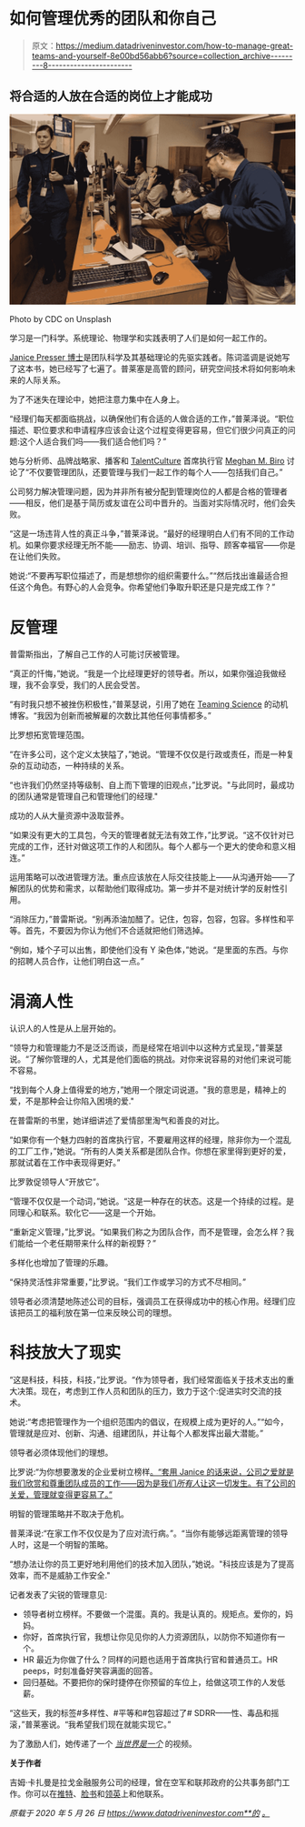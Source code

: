 # 如何管理优秀的团队和你自己

> 原文：<https://medium.datadriveninvestor.com/how-to-manage-great-teams-and-yourself-8e00bd56abb6?source=collection_archive---------8----------------------->

## 将合适的人放在合适的岗位上才能成功

![](img/95f2e1110de36153654b3982a1b5e2ca.png)

Photo by CDC on Unsplash

学习是一门科学。系统理论、物理学和实践表明了人们是如何一起工作的。

[Janice Presser 博士](https://twitter.com/DrJanice/)是团队科学及其基础理论的先驱实践者。陈词滥调是说她写了这本书，她已经写了七遍了。普莱塞是高管的顾问，研究空间技术将如何影响未来的人际关系。

为了不迷失在理论中，她把注意力集中在人身上。

“经理们每天都面临挑战，以确保他们有合适的人做合适的工作，”普莱泽说。“职位描述、职位要求和申请程序应该会让这个过程变得更容易，但它们很少问真正的问题:这个人适合我们吗——我们适合他们吗？”

她与分析师、品牌战略家、播客和 [TalentCulture](https://twitter.com/TalentCulture) 首席执行官 [Meghan M. Biro](https://twitter.com/MeghanMBiro) 讨论了“不仅要管理团队，还要管理与我们一起工作的每个人——包括我们自己。”

公司努力解决管理问题，因为并非所有被分配到管理岗位的人都是合格的管理者——相反，他们是基于简历或友谊在公司中晋升的。当面对实际情况时，他们会失败。

“这是一场违背人性的真正斗争，”普莱泽说。“最好的经理明白人们有不同的工作动机。如果你要求经理无所不能——励志、协调、培训、指导、顾客幸福官——你是在让他们失败。

她说:“不要再写职位描述了，而是想想你的组织需要什么。”“然后找出谁最适合担任这个角色。有野心的人会竞争。你希望他们争取升职还是只是完成工作？”

# 反管理

普雷斯指出，了解自己工作的人可能讨厌被管理。

“真正的忏悔，”她说。“我是一个比经理更好的领导者。所以，如果你强迫我做经理，我不会享受，我们的人民会受苦。

“有时我只想不被挫伤积极性，”普莱瑟说，引用了她在 [Teaming Science](https://teamingscience.com/) 的动机博客。“我因为创新而被解雇的次数比其他任何事情都多。”

比罗想拓宽管理范围。

“在许多公司，这个定义太狭隘了，”她说。“管理不仅仅是行政或责任，而是一种复杂的互动动态，一种持续的关系。

“也许我们仍然坚持等级制、自上而下管理的旧观点，”比罗说。"与此同时，最成功的团队通常是管理自己和管理他们的经理."

成功的人从大量资源中汲取营养。

“如果没有更大的工具包，今天的管理者就无法有效工作，”比罗说。“这不仅针对已完成的工作，还针对做这项工作的人和团队。每个人都与一个更大的使命和意义相连。”

运用策略可以改进管理方法。重点应该放在人际交往技能上——从沟通开始——了解团队的优势和需求，以帮助他们取得成功。第一步并不是对统计学的反射性引用。

“消除压力，”普雷斯说。“别再添油加醋了。记住，包容，包容，包容。多样性和平等。首先，不要因为你认为他们不合适就把他们筛选掉。

“例如，矮个子可以出售，即使他们没有 Y 染色体，”她说。“是里面的东西。与你的招聘人员合作，让他们明白这一点。”

# 涓滴人性

认识人的人性是从上层开始的。

“领导力和管理能力不是泛泛而谈，而是经常在培训中以这种方式呈现，”普莱瑟说。“了解你管理的人，尤其是他们面临的挑战。对你来说容易的对他们来说可能不容易。

“找到每个人身上值得爱的地方，”她用一个限定词说道。"我的意思是，精神上的爱，不是那种会让你陷入困境的爱."

在普雷斯的书里，她详细讲述了爱情部里淘气和善良的对比。

“如果你有一个魅力四射的首席执行官，不要雇用这样的经理，除非你为一个混乱的工厂工作，”她说。“所有的人类关系都是团队合作。你想在家里得到更好的爱，那就试着在工作中表现得更好。”

比罗敦促领导人“开放它”。

“管理不仅仅是一个动词，”她说。“这是一种存在的状态。这是一个持续的过程。是同理心和联系。软化它——这是一个开始。

“重新定义管理，”比罗说。“如果我们称之为团队合作，而不是管理，会怎么样？我们能给一个老任期带来什么样的新视野？”

多样化也增加了管理的乐趣。

“保持灵活性非常重要，”比罗说。“我们工作或学习的方式不尽相同。”

领导者必须清楚地陈述公司的目标，强调员工在获得成功中的核心作用。经理们应该把员工的福利放在第一位来反映公司的理想。

# 科技放大了现实

“这是科技，科技，科技，”比罗说。“作为领导者，我们经常面临关于技术支出的重大决策。现在，考虑到工作人员和团队的压力，致力于这个:促进实时交流的技术。

她说:“考虑把管理作为一个组织范围内的倡议，在规模上成为更好的人。”“如今，管理就是应对、创新、沟通、组建团队，并让每个人都发挥出最大潜能。”

领导者必须体现他们的理想。

比罗说:“为你想要激发的企业爱树立榜样[。“套用 Janice 的话来说，公司之爱就是我们欣赏和尊重团队成员的工作——因为是我们*所有人*让这一切发生。有了公司的关爱，管理就变得更容易了。”](https://www.datadriveninvestor.com/2018/11/09/love-is-in-the-workplace-air/)

明智的管理策略并不取决于危机。

普莱泽说:“在家工作不仅仅是为了应对流行病。”。“当你有能够远距离管理的领导人时，这是一个明智的策略。

“想办法让你的员工更好地利用他们的技术加入团队，”她说。"科技应该是为了提高效率，而不是威胁工作安全."

记者发表了尖锐的管理意见:

*   领导者树立榜样。不要做一个混蛋。真的。我是认真的。规矩点。爱你的，妈妈。
*   你好，首席执行官，我想让你见见你的人力资源团队，以防你不知道你有一个。
*   HR 最近为你做了什么？同样的问题也适用于首席执行官和普通员工。HR peeps，时刻准备好笑容满面的回答。
*   回归基础。不要把你的保时捷停在你预留的车位上，给做这项工作的人发低薪。

“这些天，我的标签#多样性、#平等和#包容超过了# SDRR——性、毒品和摇滚，”普莱塞说。“我希望我们现在就能实现它。”

为了激励人们，她传递了一个 [*当世界是一个*](https://m.youtube.com/watch?feature=youtu.be&v=KEZ3227HqEE) 的视频。

**关于作者**

吉姆·卡扎曼是拉戈金融服务公司的经理，曾在空军和联邦政府的公共事务部门工作。你可以在[推特](https://twitter.com/JKatzaman)、[脸书](https://www.facebook.com/jim.katzaman)和[领英](https://www.linkedin.com/in/jim-katzaman-33641b21/)上和他联系。

*原载于 2020 年 5 月 26 日 https://www.datadriveninvestor.com**的* [*。*](https://www.datadriveninvestor.com/2020/05/26/how-to-manage-great-teams-and-yourself/)